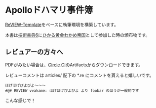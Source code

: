 # Apolloドハマリ事件簿

[ReVIEW-Template](https://github.com/TechBooster/ReVIEW-Template)をベースに執筆環境を構築しています。

本書は[技術書典6](https://techbookfest.org/event/tbf06/)に[ひかる黄金わかめ帝国](https://techbookfest.org/event/tbf06/circle/38070001)として参加した時の頒布物です。

## レビュアーの方々へ

PDFがみたい場合は、[Circle CI](https://circleci.com/gh/vvakame/apollo-swamped-book)のArtifactsからダウンロードできます。

レビューコメントは articles/ 配下の *.re にコメントを貰えると嬉しいです。

```
ほげほげぴよぴよ〜〜〜
#@# REVIEW vvakame: ほげほげぴよぴよ より foobar のほうが一般的です
```

こんな感じで！
